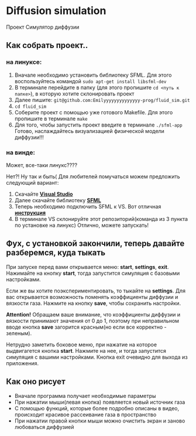 # Diffusion simulation
Проект Симулятор диффузии

## Как собрать проект..

### на линуксе:

1. Вначале необходимо установить библиотеку SFML. Для этого воспользуйтесь командой `sudo apt-get install libsfml-dev`
2. В терминале перейдите в папку (для этого пропишите `cd <путь к папке>`), в которую хотите склонировать проект
3. Далее пишите: `git@github.com:Emilyyyyyyyyyyyyyy-prog/fluid_sim.git`
4. `cd fluid_sim`
5. Соберите проект с помощью уже готового Makefile. Для этого пропишите в терминале `make`
6. Для того, чтобы запустить проект введите в терминале `./sfml-app`
Готово, наслаждайтесь визуализацией физической модели диффузии!!!

### на винде:

Может, все-таки линукс????

Нет?! Ну так и быть( Для любителей помучаться можем предложить следующий вариант:

1. Скачайте **[Visual Studio](https://visualstudio.microsoft.com/ru/)**
2. Далее скачайте библиотеку **[SFML](https://www.sfml-dev.org/download.php)**
3. Теперь необходимо подключить SFML к VS. Вот отличная **[инструкция](https://www.youtube.com/watch?v=aSS7C85CYww)**
4. В терминале VS склонируйте этот репозиторий(команда из 3 пункта по установке на линукс)
Отлично, можете запускать!

## Фух, с установкой закончили, теперь давайте разберемся, куда тыкать

При запуске перед вами открывается меню: __start__, __settings__, __exit__. Нажимайте на кнопку __start__, тогда запустится симуляция с базовыми настройками. 

Если же вы хотите поэкспериментировать, то тыкайте на __settings__. Для вас открывается возможность поменять коэффициенты диффузии и вязкости газа. Нажмите на кнопку __save__, чтобы сохранить настройки. 

__Attention!__ Обращаем ваше внимание, что коэффициенты диффузии и вязкости принимают значения от 0 до 1, поэтому при неправильном вводе кнопка __save__ загорится красным(но если все корректно - зеленым). 

Нетрудно заметить боковое меню, при нажатие на которое выдвигагется кнопка __start__. Нажмите на нее, и тогда запустится симуляция с вашими настройками. Кнопка exit очевидно для выхода из приложения.

## Как оно рисует
- Вначале программа получает необходимые параметры
- При нажатии мыши(левая кнопка) появляется новый источник газа
- С помощью функций, которые более подробно описаны в видео, происходит красивое рассеивание газа в пространство
- При нажатии правой кнопки мыши можно очистить экран и заново любоваться диффузией
